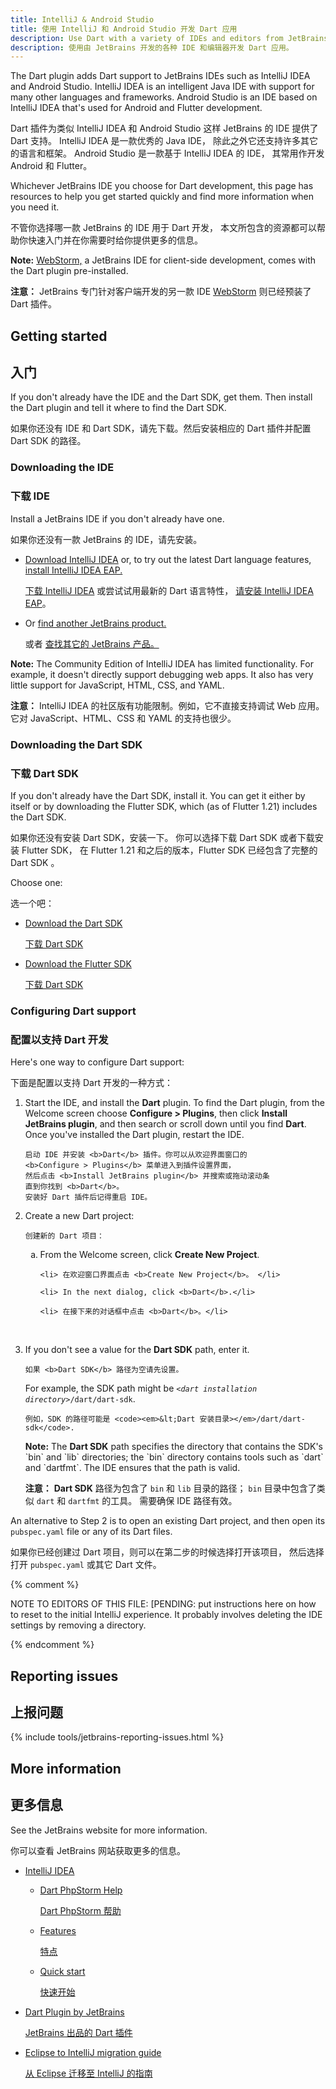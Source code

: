 ```yaml
---
title: IntelliJ & Android Studio
title: 使用 IntelliJ 和 Android Studio 开发 Dart 应用
description: Use Dart with a variety of IDEs and editors from JetBrains.
description: 使用由 JetBrains 开发的各种 IDE 和编辑器开发 Dart 应用。
---
```


The Dart plugin adds Dart support to JetBrains IDEs such as
IntelliJ IDEA and Android Studio.
IntelliJ IDEA is an intelligent Java IDE
with support for many other languages and frameworks.
Android Studio is an IDE based on IntelliJ IDEA
that's used for Android and Flutter development.

Dart 插件为类似 IntelliJ IDEA 和 Android Studio
这样 JetBrains 的 IDE 提供了 Dart 支持。
IntelliJ IDEA 是一款优秀的 Java IDE，
除此之外它还支持许多其它的语言和框架。
Android Studio 是一款基于 IntelliJ IDEA 的 IDE，
其常用作开发 Android 和 Flutter。

Whichever JetBrains IDE you choose for Dart development,
this page has resources to help you get started quickly
and find more information when you need it.

不管你选择哪一款 JetBrains 的 IDE 用于 Dart 开发，
本文所包含的资源都可以帮助你快速入门并在你需要时给你提供更多的信息。

<aside class="alert alert-info" markdown="1">

  **Note:**
  [WebStorm,](https://www.jetbrains.com/webstorm/)
  a JetBrains IDE for client-side development,
  comes with the Dart plugin pre-installed.

  **注意：** JetBrains 专门针对客户端开发的另一款 IDE
  [WebStorm](https://www.jetbrains.com/webstorm/) 则已经预装了 Dart 插件。
</aside>

## Getting started

## 入门

If you don't already have the IDE and the Dart SDK, get them.
Then install the Dart plugin and tell it where to find the Dart SDK.

如果你还没有 IDE 和 Dart SDK，请先下载。然后安装相应的 Dart 插件并配置 Dart SDK 的路径。

### Downloading the IDE

### 下载 IDE

Install a JetBrains IDE if you don't already have one.

如果你还没有一款 JetBrains 的 IDE，请先安装。

* <a href="https://www.jetbrains.com/idea/download/"
  target="_blank" rel="noopener">Download IntelliJ IDEA</a> or,
  to try out the latest Dart language features,
  [install IntelliJ IDEA EAP.](https://confluence.jetbrains.com/display/IDEADEV/EAP)

  <a href="https://www.jetbrains.com/idea/download/" target="_blank" rel="noopener">下载 IntelliJ IDEA</a>
  或尝试试用最新的 Dart 语言特性，
  [请安装 IntelliJ IDEA EAP](https://confluence.jetbrains.com/display/IDEADEV/EAP)。

* Or <a href="https://www.jetbrains.com/products.html"
  target="_blank" rel="noopener">find another JetBrains product.</a>

  或者 <a href="https://www.jetbrains.com/products.html" target="_blank" rel="noopener">查找其它的 JetBrains 产品。</a>

<aside class="alert alert-info" markdown="1">

  **Note:**
  The Community Edition of IntelliJ IDEA has limited functionality.
  For example, it doesn't directly support debugging web apps.
  It also has very little support for JavaScript, HTML, CSS, and YAML.

  **注意：**
  IntelliJ IDEA 的社区版有功能限制。例如，它不直接支持调试 Web 应用。它对 JavaScript、HTML、CSS 和 YAML 的支持也很少。
</aside>


### Downloading the Dart SDK

### 下载 Dart SDK

If you don't already have the Dart SDK,
install it.
You can get it either by itself or by downloading the Flutter SDK,
which (as of Flutter 1.21) includes the Dart SDK.

如果你还没有安装 Dart SDK，安装一下。
你可以选择下载 Dart SDK 或者下载安装 Flutter SDK，
在 Flutter 1.21 和之后的版本，Flutter SDK 已经包含了完整的 Dart SDK 。

Choose one:

选一个吧：

* [Download the Dart SDK](/get-dart)
 
  [下载 Dart SDK](/get-dart)

* [Download the Flutter SDK]({{site.flutter}}/docs/get-started/install)

  [下载 Dart SDK](/get-dart)


### Configuring Dart support

### 配置以支持 Dart 开发

Here's one way to configure Dart support:

下面是配置以支持 Dart 开发的一种方式：

<ol>
<li>
  <p>
    Start the IDE, and install the <b>Dart</b> plugin.
    To find the Dart plugin, from the Welcome screen
    choose <b>Configure > Plugins</b>,
    then click <b>Install JetBrains plugin</b>,
    and then search or scroll down until you find <b>Dart</b>.
    Once you've installed the Dart plugin, restart the IDE.

    启动 IDE 并安装 <b>Dart</b> 插件。你可以从欢迎界面窗口的 
    <b>Configure > Plugins</b> 菜单进入到插件设置界面，
    然后点击 <b>Install JetBrains plugin</b> 并搜索或拖动滚动条
    直到你找到 <b>Dart</b>。
    安装好 Dart 插件后记得重启 IDE。
  </p>
</li>

<li>
  <p>
    Create a new Dart project:

    创建新的 Dart 项目：
  </p>

  <ol type="a">
    <li> From the Welcome screen, click <b>Create New Project</b>. </li>

    <li> 在欢迎窗口界面点击 <b>Create New Project</b>。 </li>

    <li> In the next dialog, click <b>Dart</b>.</li>

    <li> 在接下来的对话框中点击 <b>Dart</b>。</li>
  </ol>
</li>
<br>

<li>
  <p>
    If you don't see a value for the <b>Dart SDK</b> path,
    enter it.

    如果 <b>Dart SDK</b> 路径为空请先设置。
  </p>

  <p>
    For example, the SDK path might be
    <code><em>&lt;dart installation directory></em>/dart/dart-sdk</code>.

    例如，SDK 的路径可能是 <code><em>&lt;Dart 安装目录></em>/dart/dart-sdk</code>.
  </p>

<aside class="alert alert-info" markdown="1">
  <b>Note:</b>
  The <b>Dart SDK</b> path specifies the directory that
  contains the SDK's `bin` and `lib` directories;
  the `bin` directory contains tools such as `dart` and `dartfmt`.
  The IDE ensures that the path is valid.

  <b>注意：</b>
  <b>Dart SDK</b> 路径为包含了 `bin` 和 `lib` 目录的路径；
  `bin` 目录中包含了类似 `dart` 和 `dartfmt` 的工具。
  需要确保 IDE 路径有效。
</aside>
</li>
</ol>

An alternative to Step 2 is to open an existing Dart project,
and then open its `pubspec.yaml` file or any of its Dart files.

如果你已经创建过 Dart 项目，则可以在第二步的时候选择打开该项目，
然后选择打开 `pubspec.yaml` 或其它 Dart 文件。

{% comment %}

NOTE TO EDITORS OF THIS FILE:
[PENDING: put instructions here on how to reset to the initial
IntelliJ experience.
It probably involves deleting the IDE settings
by removing a directory.

{% endcomment %}


## Reporting issues

## 上报问题

{% include tools/jetbrains-reporting-issues.html %}


## More information

## 更多信息

See the JetBrains website for more information.

你可以查看 JetBrains 网站获取更多的信息。

* [IntelliJ IDEA](https://www.jetbrains.com/idea/)
  * [Dart PhpStorm Help](https://www.jetbrains.com/help/phpstorm/dart.html)

    [Dart PhpStorm 帮助](https://www.jetbrains.com/help/phpstorm/dart.html)

  * [Features](https://www.jetbrains.com/idea/features/)

    [特点](https://www.jetbrains.com/idea/features/)

  * [Quick start](https://www.jetbrains.com/help/idea/meet-intellij-idea.html)

    [快速开始](https://www.jetbrains.com/help/idea/meet-intellij-idea.html)

* [Dart Plugin by JetBrains](https://plugins.jetbrains.com/plugin/6351)

  [JetBrains 出品的 Dart 插件](https://plugins.jetbrains.com/plugin/6351)

* [Eclipse to IntelliJ migration guide](https://www.jetbrains.com/help/idea/eclipse.html)

  [从 Eclipse 迁移至 IntelliJ 的指南](https://www.jetbrains.com/help/idea/eclipse.html)
